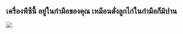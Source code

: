 

<div id="corps">

<h2>เครื่องพีซีนี้ อยู่ในกำมือของคุณ เหมือนดั่งลูกไก่ในกำมือก็มิปาน</h2>

<img src="Images/earth.png" />

</div>


